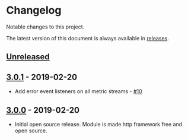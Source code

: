 # Changelog

Notable changes to this project.

The latest version of this document is always available in [releases][releases-url].

## [Unreleased]

## [3.0.1] - 2019-02-20

- Add error event listeners on all metric streams - [#10](https://github.com/podium-lib/proxy/pull/10)

## [3.0.0] - 2019-02-20

- Initial open source release. Module is made http framework free and open source.

[unreleased]: https://github.com/podium-lib/proxy/compare/v3.0.0...HEAD
[3.0.1]: https://github.com/podium-lib/proxy/compare/v3.0.0...v3.0.1
[3.0.0]: https://github.com/podium-lib/proxy/releases/tag/v3.0.0
[releases-url]: https://github.com/podium-lib/proxy/blob/master/CHANGELOG.md

